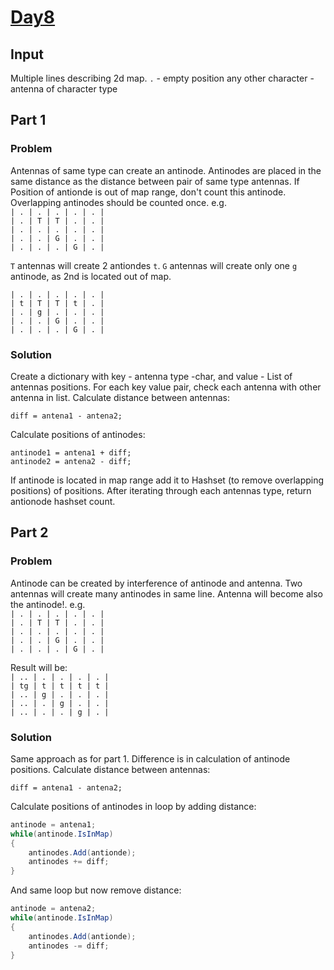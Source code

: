 # [Day8](https://adventofcode.com/2024/day/8)

## Input
Multiple lines describing 2d map.
`.` - empty position
any other character - antenna of character type

## Part 1

### Problem
Antennas of same type can create an antinode. Antinodes are placed in the same distance as the distance between pair of same type antennas.
If Position of antionde is out of map range, don't count this antinode. Overlapping antinodes should be counted once.
e.g.  
`| . | . | . | . | . |`  
`| . | T | T | . | . |`  
`| . | . | . | . | . |`  
`| . | . | G | . | . |`  
`| . | . | . | G | . |`  

`T` antennas will create 2 antiondes `t`. `G`  antennas will create only one `g` antinode, as 2nd is located out of map.

`| . | . | . | . | . |`  
`| t | T | T | t | . |`  
`| . | g | . | . | . |`  
`| . | . | G | . | . |`  
`| . | . | . | G | . |`

### Solution
Create a dictionary with key - antenna type -char, and value - List of antennas positions.
For each key value pair, check each antenna with other antenna in list. 
Calculate distance between antennas:

`diff = antena1 - antena2;`

Calculate positions of antinodes:

`antinode1 = antena1 + diff;`  
`antinode2 = antena2 - diff;`

If antinode is located in map range add it to Hashset (to remove overlapping positions) of positions.
After iterating through each antennas type, return antionode hashset count.

## Part 2
### Problem
Antinode can be created by interference of antinode and antenna. Two antennas will create many antinodes in same line. Antenna will become also the antinode!.
e.g.  
`| . | . | . | . | . |`  
`| . | T | T | . | . |`  
`| . | . | . | . | . |`  
`| . | . | G | . | . |`  
`| . | . | . | G | . |`

Result will be:  
`| .. | . | . | . | . |`  
`| tg | t | t | t | t |`  
`| .. | g | . | . | . |`  
`| .. | . | g | . | . |`  
`| .. | . | . | g | . |`



### Solution
Same approach as for part 1. Difference is in calculation of antinode positions.
Calculate distance between antennas:

`diff = antena1 - antena2;`

Calculate positions of antinodes in loop by adding distance:


```cs
antinode = antena1;
while(antinode.IsInMap)
{
    antinodes.Add(antionde);
    antinodes += diff;
}
```

And same loop but now remove distance:
```cs
antinode = antena2;
while(antinode.IsInMap)
{
    antinodes.Add(antionde);
    antinodes -= diff;
}
```
